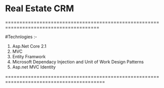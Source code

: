 # Real Estate CRM
=======================================================================================

#Technlogies :- 

1) Asp.Net Core 2.1 
2) MVC 
3) Entity Framwork 
4) Microsoft Dependacy Injection and Unit of Work Design Patterns
5) Asp.net MVC Identity

=========================================================================================




